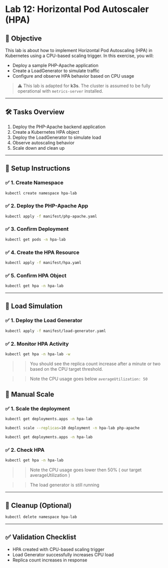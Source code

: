 # Lab 12: Horizontal Pod Autoscaler (HPA)

## 🎯 Objective

This lab is about  how to implement Horizontal Pod Autoscaling (HPA) in Kubernetes using a CPU-based scaling trigger. In this exercise, you will:

* Deploy a sample PHP-Apache application
* Create a LoadGenerator to simulate traffic
* Configure and observe HPA behavior based on CPU usage

> ⚠️ This lab is adapted for **k3s**. The cluster is assumed to be fully operational with `metrics-server` installed.

---

## 🛠️ Tasks Overview

1. Deploy the PHP-Apache backend application
2. Create a Kubernetes HPA object
3. Deploy the LoadGenerator to simulate load
4. Observe autoscaling behavior
5. Scale down and clean up

---

## 🔧 Setup Instructions

### ✅ 1. Create Namespace

```bash
kubectl create namespace hpa-lab
```

### ✅ 2. Deploy the PHP-Apache App

```bash
kubectl apply -f manifest/php-apache.yaml
```

### ✅ 3. Confirm Deployment

```bash
kubectl get pods -n hpa-lab
```

### ✅ 4. Create the HPA Resource

```bash
kubectl apply -f manifest/hpa.yaml
```

### ✅ 5. Confirm HPA Object

```bash
kubectl get hpa -n hpa-lab
```

---

## 🚀 Load Simulation

### ✅ 1. Deploy the Load Generator

```bash
kubectl apply -f manifest/load-generator.yaml
```

### ✅ 2. Monitor HPA Activity

```bash
kubectl get hpa -n hpa-lab -w
```

>> You should see the replica count increase after a minute or two based on the CPU target threshold.

>> Note the CPU usage goes below `averageUtilization: 50` 

## 🚀 Manual Scale

### ✅ 1. Scale the deployment

```bash
kubectl get deployments.apps -n hpa-lab
```

```bash
kubectl scale --replicas=10 deployment -n hpa-lab php-apache
```

```bash
kubectl get deployments.apps -n hpa-lab
```

### ✅ 2. Check HPA 

```bash
kubectl get hpa -n hpa-lab
```

>> Note the CPU usage goes lower then 50% ( our target averageUtilization )

>> The load generator is still running

---

## 🧼 Cleanup (Optional)

```bash
kubectl delete namespace hpa-lab
```

---

## ✅ Validation Checklist

* HPA created with CPU-based scaling trigger
* Load Generator successfully increases CPU load
* Replica count increases in response

